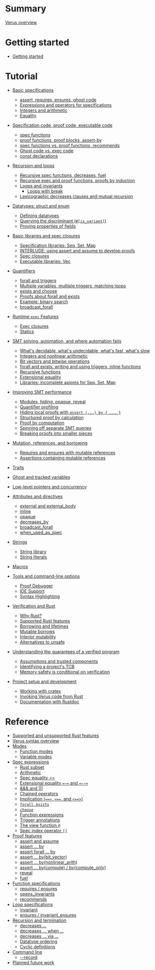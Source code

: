 # Summary

[Verus overview](./overview.md)

# Getting started

- [Getting started](./getting_started.md)

# Tutorial

- [Basic specifications](specs.md)
    - [assert, requires, ensures, ghost code](./requires_ensures.md)
    - [Expressions and operators for specifications](./operators.md)
    - [Integers and arithmetic](./integers.md)
    - [Equality](./equality.md)
- [Specification code, proof code, executable code](modes.md)
    - [spec functions](spec_functions.md)
    - [proof functions, proof blocks, assert-by](proof_functions.md)
    - [spec functions vs. proof functions, recommends](spec_vs_proof.md)
    - [Ghost code vs. exec code](ghost_vs_exec.md)
    - [const declarations](const.md)
- [Recursion and loops](recursion_loops.md)
    - [Recursive spec functions, decreases, fuel](recursion.md)
    - [Recursive exec and proof functions, proofs by induction](induction.md)
    - [Loops and invariants](while.md)
        - [Loops with break](break.md)
    - [Lexicographic decreases clauses and mutual recursion](lex_mutual.md)
- [Datatypes: struct and enum]() <!--- Andrea --->
    - [Defining datatypes]() <!--- Andrea --->
    - [Querying the discriminant (`#[is_variant]`)]() <!--- Andrea --->
    - [Proving properties of fields]() <!--- Andrea --->
- [Basic libraries and spec closures](vstd.md)
    - [Specification libraries: Seq, Set, Map](spec_lib.md)
    - [INTERLUDE: using assert and assume to develop proofs](develop_proofs.md)
    - [Spec closures](spec_closures.md)
    - [Executable libraries: Vec](exec_lib.md)
- [Quantifiers](quants.md)
    - [forall and triggers](forall.md)
    - [Multiple variables, multiple triggers, matching loops](multitriggers.md)
    - [exists and choose](exists.md)
    - [Proofs about forall and exists](quantproofs.md)
    - [Example: binary search](binary_search.md)
    - [broadcast_forall]() <!--- Chris --->
- [Runtime `exec` Features]()
    - [Exec closures]()
    - [Statics](./static.md)
- [SMT solving, automation, and where automation fails](smt_failures.md) <!--- Chris --->
    - [What's decidable, what's undecidable, what's fast, what's slow]() <!--- Chris --->
    - [Integers and nonlinear arithmetic](nonlinear.md)
    - [Bit vectors and bitwise operations](bitvec.md)
    - [forall and exists: writing and using triggers, inline functions]() <!--- Chris --->
    - [Recursive functions]() <!--- Chris --->
    - [Extensional equality](extensional_equality.md)
    - [Libraries: incomplete axioms for Seq, Set, Map]() <!--- Chris --->
- [Improving SMT performance]() <!--- Chris --->
    - [Modules, hiding, opaque, reveal]() <!--- Chris --->
    - [Quantifier profiling](profiling.md) <!--- Bryan --->
    - [Hiding local proofs with `assert (...) by { ... }`](assert_by.md)
    - [Structured proof by calculation](calc.md) <!--- JayB --->
    - [Proof by computation](assert_by_compute.md) <!--- Bryan --->
    - [Spinning off separate SMT queries]()
    - [Breaking proofs into smaller pieces](breaking_proofs_into_pieces.md)
- [Mutation, references, and borrowing]() <!--- Andrea --->
    - [Requires and ensures with mutable references]() <!--- Andrea --->
    - [Assertions containing mutable references]() <!--- Andrea --->
- [Traits]()
- [Ghost and tracked variables]()
- [Low-level pointers and concurrency]()
- [Attributes and directives]()
    - [external and external_body]()
    - [inline]()
    - [opaque]()
    - [decreases_by]()
    - [broadcast_forall]()
    - [when_used_as_spec]()
- [Strings]() <!--- Andrea --->
    - [String library]() <!--- Andrea --->
    - [String literals]() <!--- Andrea --->
- [Macros]()
- [Tools and command-line options]()
    - [Proof Debugger]() <!--- Chanhee --->
    - [IDE Support](ide_support.md)
    - [Syntax Highlighting]()

- [Verification and Rust]()
  - [Why Rust?]()
  - [Supported Rust features]()
  - [Borrowing and lifetimes]()
  - [Mutable borrows]()
  - [Interior mutability](./interior_mutability.md)
  - [Alternatives to unsafe]()

- [Understanding the guarantees of a verified program]()
  - [Assumptions and trusted components]()
  - [Identifying a project's TCB]()
  - [Memory safety is conditional on verification](./memory-safety.md)

- [Project setup and development]()
  - [Working with crates]()
  - [Invoking Verus code from Rust]()
  - [Documentation with Rustdoc]()



# Reference

- [Supported and unsupported Rust features](./features.md)
- [Verus syntax overview](syntax.md)
- [Modes]()
  - [Function modes]()
  - [Variable modes](./reference-var-modes.md)
- [Spec expressions]()
  - [Rust subset]()
  - [Arithmetic]()
  - [Spec equality ==]()
  - [Extensional equality `=~=` and `=~~=`]()
  - [&&& and |||]()
  - [Chained operators](./reference-chained-op.md)
  - [Implication (`==>`, `<==`, and `<==>`)](./reference-implication.md)
  - [`forall`, `exists`]()
  - [`choose`]()
  - [Function expressions]()
  - [Trigger annotations]()
  - [The view function `@`](./reference-at-sign.md)
  - [Spec index operator `[]`](./reference-spec-index.md)
- [Proof features]()
  - [assert and assume]()
  - [assert ... by](./reference-assert-by.md)
  - [assert forall ... by](./reference-assert-forall-by.md)
  - [assert ... by(bit_vector)](./reference-assert-by-bit-vector.md)
  - [assert ... by(nonlinear_arith)]()
  - [assert ... by(compute) / by(compute_only)]()
  - [reveal]()
  - [fuel]()
- [Function specifications]()
  - [requires / ensures]()
  - [opens_invariants](./reference-opens-invariants.md)
  - [recommends]()
- [Loop specifications]()
  - [invariant]()
  - [ensures / invariant_ensures]()
- [Recursion and termination]()
  - [decreases ...]()
  - [decreases ... when ...]()
  - [decreases ... via ...]()
  - [Datatype ordering]()
  - [Cyclic definitions]()
- [Command line]()
  - [--record](./reference-flag-record.md)
- [Planned future work]()
